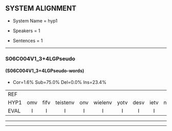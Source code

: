 
## SYSTEM ALIGNMENT

- System Name = hyp1

- Speakers = 1

- Sentences = 1

---

### S06C004V1_3+4LGPseudo

#### (S06C004V1_3+4LGPseudo-words)

- Cor=1.6%	Sub=75.0%	Del=0.0%	Ins=23.4%

|  |  |  |  |  |  |  |  |  |  |  |  |  |  |  |  |  |  |  |  |  |  |  |  |  |  |  |  |  |  |  |  |  |  |  |  |  |  |  |  |  |  |  |  |  |  |  |  |  |  |  |  |  |  |  |  |  |  |  |  |  |  |  |  |  |
|:--- |:---:|:---:|:---:|:---:|:---:|:---:|:---:|:---:|:---:|:---:|:---:|:---:|:---:|:---:|:---:|:---:|:---:|:---:|:---:|:---:|:---:|:---:|:---:|:---:|:---:|:---:|:---:|:---:|:---:|:---:|:---:|:---:|:---:|:---:|:---:|:---:|:---:|:---:|:---:|:---:|:---:|:---:|:---:|:---:|:---:|:---:|:---:|:---:|:---:|:---:|:---:|:---:|:---:|:---:|:---:|:---:|:---:|:---:|:---:|:---:|:---:|:---:|:---:|:---:|
| REF |  |  |  |  |  |  |  |  |  |  |  |  |  | ometuif | toejietsen | oonwijlen | jattesiet | nurudien | stoenydaas | deuveltek | * | juitonie | gevijdel | sidowaan | spekkeraai | wachteniek | verpierik | nappegreeuw | * | mantaroen | schielendaspen | crobeklunker | kabbestepen | verwarig | ooiebiekje | fandelig | jalekrewen | smoralij | zeekvlachine | kanaroe | toineetlijgen | * | meitsegrok | kantelogsten | ondermind |  |  | *s | choporatie | zennebral | ijraspangen | blottenduuf | girdofhaalder | tobbermoeit | *t | * | * | * | * | poentalschouden | havedil | verbrakkertje | gerauwejaak | hapeneren |
| HYP1 | omv | fifv | teistenv | onv | wielenv | yotv | desv | ietv | nurunv | dinv | donv | nedas | duiveldik | je | jutony | gevenbel | sinn | spilker | wachtaniek | voor | prerik | maergejw | m | manteron | schinestame | krobeter | kapestepen | vaerig | oerike | van | die | rig | jankele | smorallerg | zoekvlagene | kan | araro | ponel | egen | mesteregrok | kant | ij | wel | gosten | ondermind | commerti | zene | brel | rspan | pore | duf | grutovat | doper | mooi | uhm | j | bondas | gouden | havaleel | verbrankerut | ge | gerau | jar | reperneren |
| EVAL | I | I | I | I | I | I | I | I | I | I | I | I | I | S | S | S | S | S | S | S | S | S | S | S | S | S | S | S | S | S | S | S | S | S | S | S | S | S | S | S | S | S | S | S |  | I | I | S | S | S | S | S | S | S | S | S | S | S | S | S | S | S | S | S |
---

---
